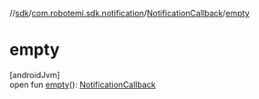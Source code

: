 //[sdk](../../../index.md)/[com.robotemi.sdk.notification](../index.md)/[NotificationCallback](index.md)/[empty](empty.md)

# empty

[androidJvm]\
open fun [empty](empty.md)(): [NotificationCallback](index.md)

